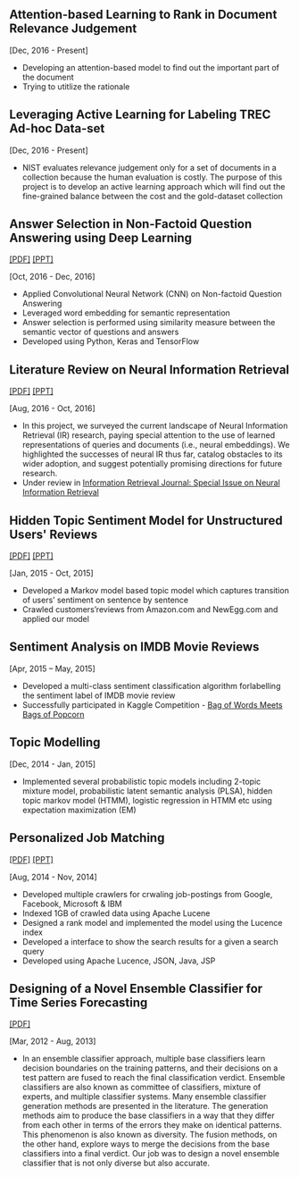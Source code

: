 ## Attention-based Learning to Rank in Document Relevance Judgement   
[Dec, 2016 - Present]   

- Developing an attention-based model to find out the important part of the document
- Trying to utitlize the rationale 

## Leveraging Active Learning for Labeling TREC Ad-hoc Data-set
[Dec, 2016 - Present]

- NIST evaluates relevance judgement only for a set of documents in a collection because the human evaluation is costly. The purpose of this project is to develop an active learning approach which will find out the fine-grained balance between the cost and the gold-dataset collection

## Answer Selection in Non-Factoid Question Answering using Deep Learning
[[PDF]](/paper/deep-non-factoid-qa.pdf) [[PPT]](/paper/QA_Task.pdf)

[Oct, 2016 - Dec, 2016]

- Applied Convolutional Neural Network (CNN) on Non-factoid Question Answering
- Leveraged word embedding for semantic representation 
- Answer selection is performed using similarity measure between the semantic vector of questions and answers
- Developed using Python, Keras and TensorFlow

## Literature Review on Neural Information Retrieval
[[PDF]](https://arxiv.org/abs/1611.06792) [[PPT]](http://www.slideshare.net/mattlease/deep-learning-for-information-retrieval-models-progress-opportunities)

[Aug, 2016 - Oct, 2016]

- In this project, we surveyed the current landscape of Neural Information Retrieval (IR) research, paying special attention to the use of learned representations of queries and documents (i.e., neural embeddings). We highlighted the successes of neural IR thus far, catalog obstacles to its wider adoption, and suggest potentially promising directions for future research.
- Under review in [Information Retrieval Journal: Special Issue on Neural Information Retrieval](http://www.wikicfp.com/cfp/servlet/event.showcfp?eventid=57257&copyownerid=320)

## Hidden Topic Sentiment Model for Unstructured Users' Reviews
[[PDF]](http://dl.acm.org/citation.cfm?id=2883072) [[PPT]](/paper/mustafiz-WWW16-v1.pptx) 

[Jan, 2015 - Oct, 2015]

- Developed a Markov model based topic model which captures transition of users’ sentiment on sentence by sentence
- Crawled customers’reviews from Amazon.com and NewEgg.com and applied our model

## Sentiment Analysis on IMDB Movie Reviews 
[Apr, 2015 – May, 2015]

- Developed a multi-class sentiment classification algorithm forlabelling the sentiment label of IMDB movie review
- Successfully participated in Kaggle Competition - [Bag of Words Meets Bags of Popcorn](https://www.kaggle.com/c/word2vec-nlp-tutorial/leaderboard)

## Topic Modelling
[Dec, 2014 - Jan, 2015]

- Implemented several probabilistic topic models including 2-topic mixture model, probabilistic latent semantic analysis (PLSA), hidden topic markov model (HTMM), logistic regression in HTMM etc using expectation maximization (EM)

## Personalized Job Matching 
[[PDF]](/paper/Personalized_Job_Matching.pdf) [[PPT]](/paper/Personalized_Job_Matching.ppt)

[Aug, 2014 - Nov, 2014]

- Developed multiple crawlers for crwaling job-postings from Google, Facebook, Microsoft & IBM
- Indexed 1GB of crawled data using Apache Lucene
- Designed a rank model and implemented the model using the Lucence index
- Developed a interface to show the search results for a given a search query
- Developed using Apache Lucence, JSON, Java, JSP

## Designing of a Novel Ensemble Classifier for Time Series Forecasting 
[[PDF]](http://dx.doi.org/10.1109/TCYB.2015.2401038)

[Mar, 2012 - Aug, 2013]

- In an ensemble classifier approach, multiple base classifiers learn decision boundaries on the training patterns, and their decisions on a test pattern are fused to reach the final classification verdict. Ensemble classifiers are also known as committee of classifiers, mixture of experts, and multiple classifier systems. Many ensemble classifier generation methods are presented in the literature. The generation methods aim to produce the base classifiers in a way that they differ from each other in terms of the errors they make on identical patterns. This phenomenon is also known as diversity. The fusion methods, on the other hand, explore ways to merge the decisions from the base classifiers into a final verdict. Our job was to design a novel ensemble classifier that is not only diverse but also accurate.
